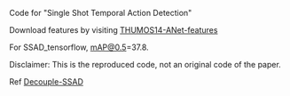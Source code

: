 Code for "Single Shot Temporal Action Detection"

Download features by visiting [THUMOS14-ANet-features](https://drive.google.com/file/d/1gCNYPf6Fxeht1HO3eIzuyj84gtbkPETx/view?usp=drive_open)

For SSAD_tensorflow, mAP@0.5=37.8.

Disclaimer: This is the reproduced code, not an original code of the paper.

Ref [Decouple-SSAD](https://github.com/HYPJUDY/Decouple-SSAD)
